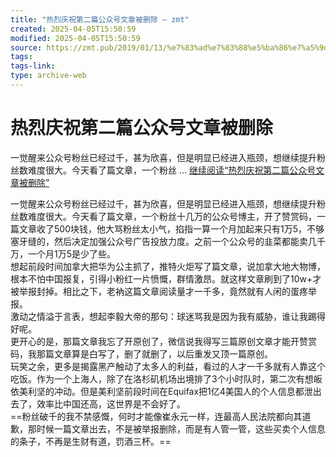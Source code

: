 ```yaml
---
title: "热烈庆祝第二篇公众号文章被删除 – zmt"
created: 2025-04-05T15:50:59
modified: 2025-04-05T15:50:59
source: https://zmt.pub/2019/01/13/%e7%83%ad%e7%83%88%e5%ba%86%e7%a5%9d%e7%ac%ac%e4%ba%8c%e7%af%87%e5%85%ac%e4%bc%97%e5%8f%b7%e6%96%87%e7%ab%a0%e8%a2%ab%e5%88%a0%e9%99%a4/
tags:
tags-link:
type: archive-web
---
```



# 热烈庆祝第二篇公众号文章被删除

一觉醒来公众号粉丝已经过千，甚为欣喜，但是明显已经进入瓶颈，想继续提升粉丝数难度很大。今天看了篇文章，一个粉丝 … [继续阅读“热烈庆祝第二篇公众号文章被删除”](https://zmt.pub/2019/01/13/%e7%83%ad%e7%83%88%e5%ba%86%e7%a5%9d%e7%ac%ac%e4%ba%8c%e7%af%87%e5%85%ac%e4%bc%97%e5%8f%b7%e6%96%87%e7%ab%a0%e8%a2%ab%e5%88%a0%e9%99%a4/)

一觉醒来公众号粉丝已经过千，甚为欣喜，但是明显已经进入瓶颈，想继续提升粉丝数难度很大。今天看了篇文章，一个粉丝十几万的公众号博主，开了赞赏码，一篇文章收了500块钱，他大骂粉丝太小气，掐指一算一个月加起来只有1万5，不够塞牙缝的，然后决定加强公众号广告投放力度。之前一个公众号的韭菜都能卖几千万，一个月1万5是少了些。  
想起前段时间加拿大把华为公主抓了，推特火炬写了篇文章，说加拿大地大物博，根本不怕中国报复，引得小粉红一片愤慨，群情激昂。就这样文章刷到了10w+才被举报封掉。相比之下，老衲这篇文章阅读量才一千多，竟然就有人闲的蛋疼举报。  
激动之情溢于言表，想起李毅大帝的那句：球迷骂我是因为我有威胁，谁让我踢得好呢。  
更开心的是，那篇文章我忘了开原创了，微信说我得写三篇原创文章才能开赞赏码，我那篇文章算是白写了，删了就删了，以后重发又顶一篇原创。  
玩笑之余，更多是揭露黑产触动了太多人的利益，看过的人才一千多就有人靠这个吃饭。作为一个上海人，除了在洛杉矶机场出境排了3个小时队时，第二次有想皈依美利坚的冲动。但是美利坚前段时间在Equifax把1亿4美国人的个人信息都泄出去了，效率比中国还高，这世界是不会好了。  
==粉丝破千的我不禁感慨，何时才能像崔永元一样，连最高人民法院都向其道歉，那时候一篇文章出去，不是被举报删除，而是有人管一管，这些买卖个人信息的条子，不再是生财有道，罚酒三杯。== 

